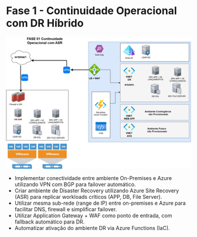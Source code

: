 # Fase 1 - Continuidade Operacional com DR Híbrido

![Topologia Fase 01](Topologia_Fase-01_DR_Hibrido.jpg)

- Implementar conectividade entre ambiente On-Premises e Azure utilizando VPN com BGP para failover automático.
- Criar ambiente de Disaster Recovery utilizando Azure Site Recovery (ASR) para replicar workloads críticos (APP, DB, File Server).
- Utilizar mesma sub-rede (range de IP) entre on-premises e Azure para facilitar DNS, firewall e simplificar failover.
- Utilizar Application Gateway + WAF como ponto de entrada, com fallback automático para DR.
- Automatizar ativação do ambiente DR via Azure Functions (IaC).
